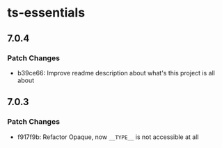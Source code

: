 # ts-essentials

## 7.0.4

### Patch Changes

- b39ce66: Improve readme description about what's this project is all about

## 7.0.3

### Patch Changes

- f917f9b: Refactor Opaque, now `__TYPE__` is not accessible at all
